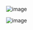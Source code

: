 
![image](https://github.com/user-attachments/assets/98685b0d-37e3-4a3b-96d8-209689af3012)


![image](https://github.com/user-attachments/assets/90c7cd84-0d7a-4a70-868f-572e5ba981c5)
